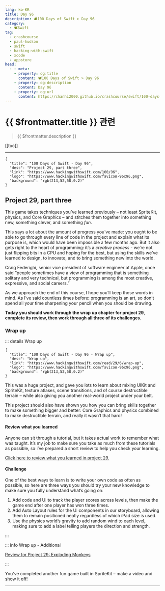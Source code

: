 ```yaml
---
lang: ko-KR
title: Day 96
description: 🕊️100 Days of Swift > Day 96
category:
  - 🕊️Swift
tag: 
  - crashcourse
  - paul-hudson
  - swift
  - hacking-with-swift
  - xcode
  - appstore
head:
  - - meta:
    - property: og:title
      content: 🕊️100 Days of Swift > Day 96
    - property: og:description
      content: Day 96
    - property: og:url
      content: https://chanhi2000.github.io/crashcourse/swift/100-days-of-swift/96.html
---
```


# {{ $frontmatter.title }} 관련

> {{ $frontmatter.description }}

[[toc]]

---

```component VPCard
{
  "title": "100 Days of Swift - Day 96",
  "desc": "Project 29, part three",
  "link": "https://www.hackingwithswift.com/100/96",
  "logo": "https://www.hackingwithswift.com/favicon-96x96.png",
  "background": "rgb(213,52,58,0.2)"
}
```

## Project 29, part three

This game takes techniques you’ve learned previously – not least SpriteKit, physics, and Core Graphics – and stitches them together into something new, something clever, and something _fun_.

This says a lot about the amount of progress you’ve made: you ought to be able to go through every line of code in the project and explain what its purpose is, which would have been impossible a few months ago. But it also gets right to the heart of programming: it’s a _creative process_ - we’re not just flipping bits in a CPU and hoping for the best, but using the skills we’ve learned to design, to innovate, and to bring something new into the world.

Craig Federighi, senior vice president of software engineer at Apple, once said “people sometimes have a view of programming that is something solitary and very technical, but programming is among the most creative, expressive, and social careers.”

As we approach the end of this course, I hope you’ll keep those words in mind. As I’ve said countless times before: programming is an art, so don’t spend all your time sharpening your pencil when you should be drawing.

__Today you should work through the wrap up chapter for project 29, complete its review, then work through all three of its challenges.__

### Wrap up

::: details Wrap up

```component VPCard
{
  "title": "100 Days of Swift - Day 96 - Wrap up",
  "desc": "Wrap up",
  "link": "https://www.hackingwithswift.com/read/29/6/wrap-up",
  "logo": "https://www.hackingwithswift.com/favicon-96x96.png",
  "background": "rgb(213,52,58,0.2)"
}
```

<VidStack src="youtube/CHBgsiN7Sfs" />

This was a huge project, and gave you lots to learn about mixing UIKit and SpriteKit, texture atlases, scene transitions, and of course destructible terrain – while also giving you another real-world project under your belt.

This project should also have shown you how you can bring skills together to make something bigger and better: Core Graphics and physics combined to make destructible terrain, and really it wasn’t that hard!

#### Review what you learned

Anyone can sit through a tutorial, but it takes actual work to remember what was taught. It’s my job to make sure you take as much from these tutorials as possible, so I’ve prepared a short review to help you check your learning.

[Click here to review what you learned in project 29.][project-29-exploding-monkeys]

#### Challenge

One of the best ways to learn is to write your own code as often as possible, so here are three ways you should try your new knowledge to make sure you fully understand what’s going on:

1. Add code and UI to track the player scores across levels, then make the game end after one player has won three times.
2. Add Auto Layout rules for the UI components in our storyboard, allowing them to remain positioned neatly regardless of which iPad size is used.
3. Use the physics world’s gravity to add random wind to each level, making sure to add a label telling players the direction and strength.

:::

::: info Wrap up - Additional

[Review for Project 29: Exploding Monkeys][project-29-exploding-monkeys]

:::

You’ve completed another fun game built in SpriteKit – make a video and show it off!

---

<TagLinks />

[project-29-exploding-monkeys]: https://www.hackingwithswift.com/review/hws/project-29-exploding-monkeys